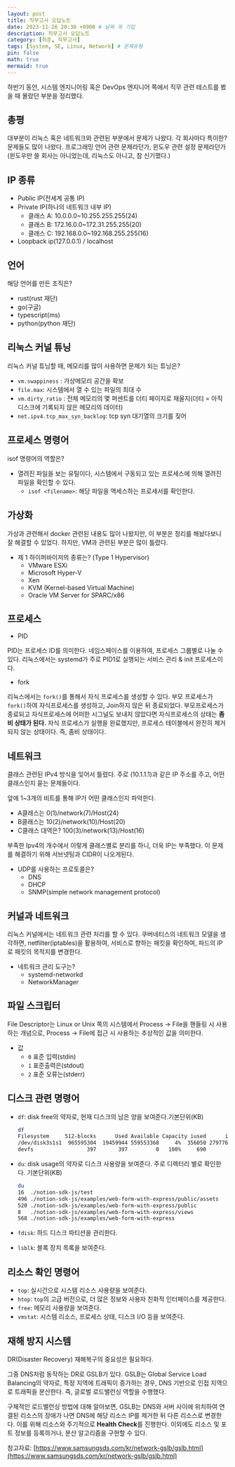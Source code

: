 ```yaml
---
layout: post
title: 직무고사 오답노트
date: 2023-11-26 20:30 +0900 # 날짜 꼭 기입
description: 직무고사 오답노트
category: [취준, 직무고사] 
tags: [System, SE, Linux, Network] # 문제유형
pin: false
math: true
mermaid: true
---
```

하반기 동안, 시스템 엔지니어링 혹은 DevOps 엔지니어 쪽에서 직무 관련 테스트를 봤을 때 몰랐던 부분을  정리했다.
<!--more-->


## 총평


대부분이 리눅스 혹은 네트워크와 관련된 부분에서 문제가 나왔다. 각 회사마다 특이한? 문제들도 많이 나왔다. 프로그래밍 언어 관련 문제라던가, 윈도우 관련 설정 문제라던가 (윈도우만 쓸 회사는 아니었는데, 리눅스도 아니고, 참 신기했다.) 


## IP 종류

- Public IP(전세계 공통 IP)
- Private IP(하나의 네트워크 내부 IP)
	- 클래스 A: 10.0.0.0~10.255.255.255(24)
	- 클래스 B: 172.16.0.0~172.31.255.255(20)
	- 클래스 C: 192.168.0.0~192.168.255.255(16)
- Loopback ip(127.0.0.1) / localhost

## 언어


해당 언어를 만든 조직은? 

- rust(rust 재단)
- go(구글)
- typescript(ms)
- python(python 재단)

## 리눅스 커널 튜닝


리눅스 커널 튜닝할 때, 메모리를 많이 사용하면 문제가 되는 튜닝은? 

- `vm.swappiness` : 가상메모리 공간을 확보
- `file.max`: 시스템에서 열 수 있는 파일의 최대 수
- `vm.dirty_ratio` : 전체 메모리의 몇 퍼센트를 더티 페이지로 채울지(더티 = 아직 디스크에 기록되지 않은 메모리의 데이터)
- `net.ipv4.tcp_max_syn_backlog`: tcp syn 대기열의 크기를 짖어

## 프로세스 명령어


isof 명령어의 역할은?

- 열려진 파일을 보는 유틸이다, 시스템에서 구동되고 있는 프로세스에 의해 열려진 파일을 확인할 수 있다.
	- `isof <filename>`: 해당 파일을 액세스하는 프로세서를 확인한다.

## 가상화


가상과 관련해서 docker 관련된 내용도 많이 나왔지만, 이 부분은 정리를 해놨다보니 잘 해결할 수 있었다. 하지만, VM과 관련된 부분은 많이 틀렸다.

- 제 1 하이퍼바이저의 종류는? (Type 1 Hypervisor)
	- VMware ESXi
	- Microsoft Hyper-V
	- Xen
	- KVM (Kernel-based Virtual Machine)
	- Oracle VM Server for SPARC/x86

## 프로세스

- PID

PID는 프로세스 ID를 의미한다. 네임스페이스를 이용하여, 프로세스 그룹별로 나눌 수 있다. 리눅스에서는 systemd가 주로 PID1로 실행되는 서비스 관리 & init 프로세스이다.

- fork

리눅스에서는 `fork()`를 통해서 자식 프로세스를 생성할 수 있다. 부모 프로세스가 `fork()`하여 자식프로세스를 생성하고, Join하지 않은 뒤 종료되었다. 부모프로세스가 종료되고 자식프로세스에 어떠한 시그널도 보내지 않았다면 자식프로세스의 상태는 **좀비 상태가 된다.** 자식 프로세스가 실행을 완료했지만, 프로세스 테이블에서 완전히 제거되지 않는 상태이다. 즉, 좀비 상태이다. 


## 네트워크


클래스 관련된 IPv4 방식을 잊어서 틀렸다. 주로 (10.1.1.1)과 같은 IP 주소를 주고, 어떤 클래스인지 묻는 문제들이다.


앞에 1~3개의 비트를 통해 IP가 어떤 클래스인지 파악한다.

- A클래스는 0(1)/network(7)/Host(24)
- B클래스는 10(2)/network(10)/Host(20)
- C클래스 대역은? 100(3)/network(13)/Host(16)

부족한 Ipv4의 개수에서 이렇게 클래스별로 분리를 하니, 더욱 IP는 부족했다. 이 문제를 해결하기 위해 서브넷팅과 CIDR이 나오게된다.

- UDP를 사용하는 프로토콜은?
	- DNS
	- DHCP
	- SNMP(simple network management protocol)

## 커널과 네트워크


리눅스 커널에서는 네트워크 관련 처리를 할 수 있다. 쿠버네티스의 네트워크 모델을 생각하면, netfilter(iptables)을 활용하여, 서비스로 향하는 패킷을 확인하여, 파드의 IP로 패킷의 목적지를 변경한다.

- 네트워크 관리 도구는?
	- systemd-networkd
	- NetworkManager

## 파일 스크립터


File Descriptor는 Linux or Unix 쪽의 시스템에서 Process -> File을 핸들링 시 사용하는 개념으로, Process -> File에 접근 시 사용하는 추상적인 값을 의미한다.

- 값
	- `0` 표준 입력(stdin)
	- `1` 표준출력은(stdout)
	- `2` 표준 오류는(stderr)

## 디스크 관련 명령어

- `df`: disk free의 약자로, 현재 디스크의 남은 양을 보여준다.기본단위(KB)

	```bash
	df
	Filesystem     512-blocks      Used Available Capacity iused      ifree %iused  Mounted on
	/dev/disk3s1s1  965595304  19459944 559553368     4%  356050 2797766840    0%   /
	devfs                 397       397         0   100%     690          0  100%   /dev
	```

- `du`: disk usage의 약자로 디스크 사용량을 보여준다. 주로 디렉터리 별로 확인한다. 기본단위(KB)

	```bash
	du
	16	./notion-sdk-js/test
	496	./notion-sdk-js/examples/web-form-with-express/public/assets
	520	./notion-sdk-js/examples/web-form-with-express/public
	8	./notion-sdk-js/examples/web-form-with-express/views
	568	./notion-sdk-js/examples/web-form-with-express
	```

- `fdisk`: 하드 디스크 파티션을 관리한다.
- `lsblk`: 블록 장치 목록을 보여준다.

## 리소스 확인 명령어

- `top`: 실시간으로 시스템 리소스 사용량을 보여준다.
- `htop`: `top`의 고급 버전으로, 더 많은 정보와 사용자 친화적 인터페이스를 제공한다.
- `free`: 메모리 사용량을 보여준다.
- `vmstat`: 시스템 리소스, 프로세스 상태, 디스크 I/O 등을 보여준다.

## 재해 방지 시스템


DR(Disaster Recovery) 재해복구의 중요성은 필요하다.


그중 DNS처럼 동작하는 DR로 GSLB가 있다. GSLB는 Global Service Load Balancing의 약자로, 특정 지역에 트래픽이 증가하는 경우, DNS 기반으로 인접 지역으로 트래픽을 분산한다. 즉, 글로벌 로드밸런싱 역할을 수행했다.


구체적인 로드밸런싱 방법에 대해 알아보면, GSLB는 DNS와 서버 사이에 위치하여 연결된 리소스의 장애가 나면 DNS에 해당 리소스 IP를 제거한 뒤 다른 리소스로 변경한다. 이를 위해 리소스와 주기적으로 **Health Check**를 진행한다. 이외에도 리소스 및 포트 정보를 등록하거나, 분산 알고리즘을 구현할 수 있다.


참고자료: [https://www.samsungsds.com/kr/network-gslb/gslb.html](https://www.samsungsds.com/kr/network-gslb/gslb.html)

